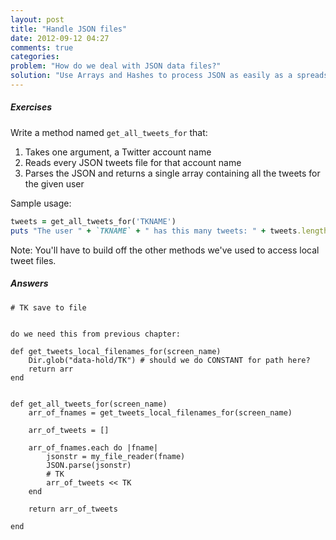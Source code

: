 ```yaml
---
layout: post
title: "Handle JSON files"
date: 2012-09-12 04:27
comments: true
categories: 
problem: "How do we deal with JSON data files?"
solution: "Use Arrays and Hashes to process JSON as easily as a spreadsheet"
---
```

 

##### Exercises

Write a method named `get_all_tweets_for` that:

1) Takes one argument, a Twitter account name
2) Reads every JSON tweets file for that account name
3) Parses the JSON and returns a single array containing all the tweets for the given user


Sample usage:

``` ruby
tweets = get_all_tweets_for('TKNAME')
puts "The user " + `TKNAME` + " has this many tweets: " + tweets.length.to_s
```

Note: You'll have to build off the other methods we've used to access local tweet files.



##### Answers

```
# TK save to file


do we need this from previous chapter:

def get_tweets_local_filenames_for(screen_name)
	Dir.glob("data-hold/TK") # should we do CONSTANT for path here?
	return arr
end


def get_all_tweets_for(screen_name)
	arr_of_fnames = get_tweets_local_filenames_for(screen_name)
	
	arr_of_tweets = []
	
	arr_of_fnames.each do |fname|
		jsonstr = my_file_reader(fname)
		JSON.parse(jsonstr)
		# TK
		arr_of_tweets << TK
	end
	
	return arr_of_tweets

end
```